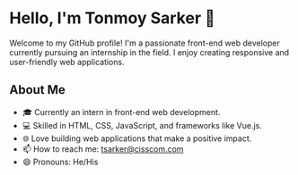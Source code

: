 # Hello, I'm Tonmoy Sarker 👋

Welcome to my GitHub profile! I'm a passionate front-end web developer currently pursuing an internship in the field. I enjoy creating responsive and user-friendly web applications.

## About Me

- 🎓 Currently an intern in front-end web development.
- 💻 Skilled in HTML, CSS, JavaScript, and frameworks like Vue.js.
- 🌐 Love building web applications that make a positive impact.
- 📫 How to reach me: tsarker@cisscom.com
- 😄 Pronouns: He/His

<!---
tonmoyS6302/tonmoyS6302 is a ✨ special ✨ repository because its `README.md` (this file) appears on your GitHub profile.
You can click the Preview link to take a look at your changes.
--->
